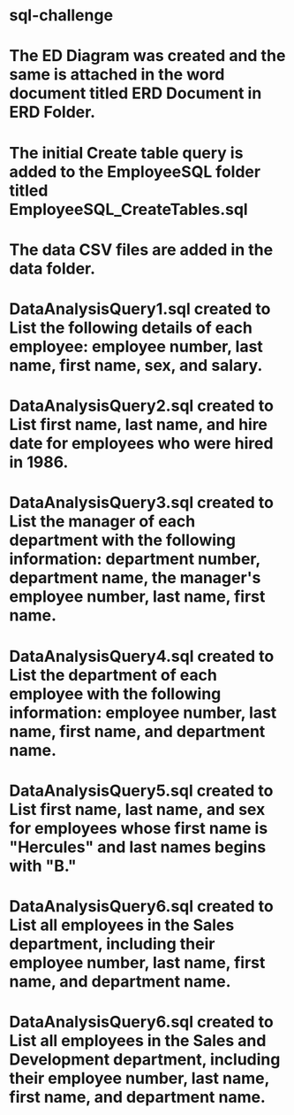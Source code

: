 # sql-challenge

# The ED Diagram was created and the same is attached in the word document titled ERD Document in ERD Folder. 

# The initial Create table query is added to the EmployeeSQL folder titled EmployeeSQL_CreateTables.sql

# The data CSV files are added in the data folder. 

# DataAnalysisQuery1.sql created to List the following details of each employee: employee number, last name, first name, sex, and salary.

# DataAnalysisQuery2.sql created to List first name, last name, and hire date for employees who were hired in 1986.

# DataAnalysisQuery3.sql created to List the manager of each department with the following information: department number, department name, the manager's employee number, last name, first name.

# DataAnalysisQuery4.sql created to List the department of each employee with the following information: employee number, last name, first name, and department name.

# DataAnalysisQuery5.sql created to List first name, last name, and sex for employees whose first name is "Hercules" and last names begins with "B."

# DataAnalysisQuery6.sql created to List all employees in the Sales department, including their employee number, last name, first name, and department name.

# DataAnalysisQuery6.sql created to List all employees in the Sales and Development department, including their employee number, last name, first name, and department name.
